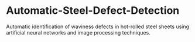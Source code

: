 # Automatic-Steel-Defect-Detection
Automatic identification of waviness defects in hot-rolled steel sheets using artificial neural networks and image processing techniques.
